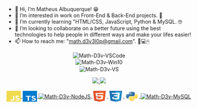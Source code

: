 - 👋 Hi, I’m Matheus Albuquerque! 😁
- 👀 I’m interested in work on Front-End & Back-End projects. 🎯
- 🌱 I’m currently learning "HTML/CSS, JavaScript, Python & MySQL. 🤓
- 💞️ I’m looking to collaborate on a better future using the best technologies to help people in different ways and make your lifes easier!
- 📫 How to reach me: "math.d3v3l0p@gmail.com".
🎇💻🖱

<div align= "center">
   
   <img align="center" alt="Math-D3v-VSCode" height="30" width="40" 
src="https://cdn.jsdelivr.net/gh/devicons/devicon/icons/vscode/vscode-original.svg" />  
   <img align="center" alt="Math-D3v-Win10" height="30" width="40"         
src="https://cdn.jsdelivr.net/gh/devicons/devicon/icons/windows8/windows8-original.svg" />      
   <img align="center" alt="Math-D3v-VS" height="30" width="40" 
src="https://cdn.jsdelivr.net/gh/devicons/devicon/icons/visualstudio/visualstudio-plain.svg" /> 
   
</div>

<div align= "center">
  <a href= "https://github.com/Math-D3v">     
  <img height= "180em" src="https://github-readme-stats.vercel.app/api?username=Math-D3v&show_icons=true&theme=dark&include_all_commits=true&count_private=true"/>
  <img height= "120em" src="https://github-readme-stats.vercel.app/api/top-langs/?username=Math-D3v&layout=compact&langs_count=7&theme=dark"/>     
</div>
   
<div style= "display: inline_block"><br>     
  <img align= "center" alt="Math-D3v-Js" height="30" width="40" 
src= "https://raw.githubusercontent.com/devicons/devicon/master/icons/javascript/javascript-plain.svg">     
  <img align= "center" alt="Math-D3v-Ts" height="30" width="40" 
src= "https://raw.githubusercontent.com/devicons/devicon/master/icons/typescript/typescript-plain.svg">     
  <img align= "center" alt="Math-D3v-NodeJS" height="30" width="40" 
src= "https://cdn.jsdelivr.net/gh/devicons/devicon/icons/nodejs/nodejs-original.svg" />     
  <img align= "center" alt="Math-D3v-HTML" height="30" width="40"
src= "https://raw.githubusercontent.com/devicons/devicon/master/icons/html5/html5-original.svg">     
  <img align= "center" alt="Math-D3v-CSS" height="30" width="40" 
src= "https://raw.githubusercontent.com/devicons/devicon/master/icons/css3/css3-original.svg">     
  <img align= "center" alt="Math-D3v-Python" height="30" width="40" 
src= "https://raw.githubusercontent.com/devicons/devicon/master/icons/python/python-original.svg">     
  <img align="center" alt="Math-D3v-MySQL" height="30" width="40"
src= "https://cdn.jsdelivr.net/gh/devicons/devicon/icons/mysql/mysql-original-wordmark.svg" />     
</div>

  

